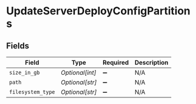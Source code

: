 # UpdateServerDeployConfigPartitions


## Fields

| Field              | Type               | Required           | Description        |
| ------------------ | ------------------ | ------------------ | ------------------ |
| `size_in_gb`       | *Optional[int]*    | :heavy_minus_sign: | N/A                |
| `path`             | *Optional[str]*    | :heavy_minus_sign: | N/A                |
| `filesystem_type`  | *Optional[str]*    | :heavy_minus_sign: | N/A                |